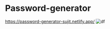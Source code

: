 # Password-generator
https://password-generator-sujit.netlify.app/
![df](https://github.com/user-attachments/assets/0685fb75-e57a-4e16-91a7-f15f759f1fa4)
